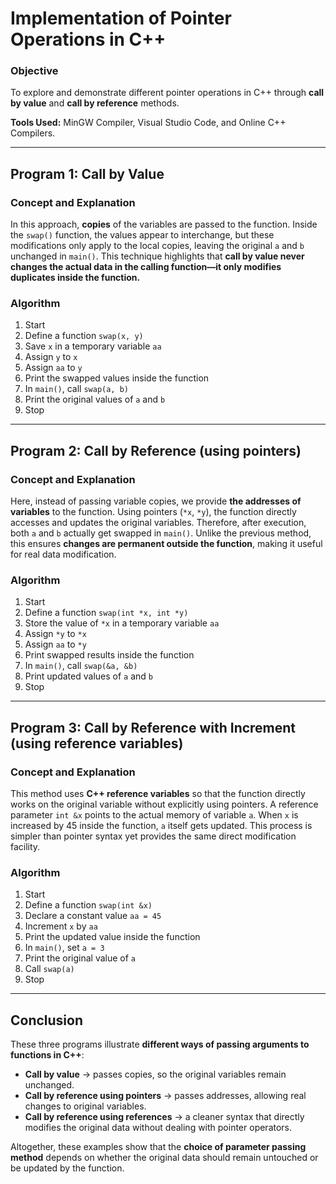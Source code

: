 # Implementation of Pointer Operations in C++  

### Objective  
To explore and demonstrate different pointer operations in C++ through **call by value** and **call by reference** methods.  

**Tools Used:** MinGW Compiler, Visual Studio Code, and Online C++ Compilers.  

***

## **Program 1: Call by Value**  
### Concept and Explanation  
In this approach, **copies** of the variables are passed to the function. Inside the `swap()` function, the values appear to interchange, but these modifications only apply to the local copies, leaving the original `a` and `b` unchanged in `main()`. This technique highlights that **call by value never changes the actual data in the calling function—it only modifies duplicates inside the function.**

### Algorithm  
1. Start  
2. Define a function `swap(x, y)`  
3. Save `x` in a temporary variable `aa`  
4. Assign `y` to `x`  
5. Assign `aa` to `y`  
6. Print the swapped values inside the function  
7. In `main()`, call `swap(a, b)`  
8. Print the original values of `a` and `b`  
9. Stop  

***

## **Program 2: Call by Reference (using pointers)**  
### Concept and Explanation  
Here, instead of passing variable copies, we provide **the addresses of variables** to the function. Using pointers (`*x`, `*y`), the function directly accesses and updates the original variables. Therefore, after execution, both `a` and `b` actually get swapped in `main()`. Unlike the previous method, this ensures **changes are permanent outside the function**, making it useful for real data modification.  

### Algorithm  
1. Start  
2. Define a function `swap(int *x, int *y)`  
3. Store the value of `*x` in a temporary variable `aa`  
4. Assign `*y` to `*x`  
5. Assign `aa` to `*y`  
6. Print swapped results inside the function  
7. In `main()`, call `swap(&a, &b)`  
8. Print updated values of `a` and `b`  
9. Stop  

***

## **Program 3: Call by Reference with Increment (using reference variables)**  
### Concept and Explanation  
This method uses **C++ reference variables** so that the function directly works on the original variable without explicitly using pointers. A reference parameter `int &x` points to the actual memory of variable `a`. When `x` is increased by 45 inside the function, `a` itself gets updated. This process is simpler than pointer syntax yet provides the same direct modification facility.  

### Algorithm  
1. Start  
2. Define a function `swap(int &x)`  
3. Declare a constant value `aa = 45`  
4. Increment `x` by `aa`  
5. Print the updated value inside the function  
6. In `main()`, set `a = 3`  
7. Print the original value of `a`  
8. Call `swap(a)`  
9. Stop  

***

## **Conclusion**  
These three programs illustrate **different ways of passing arguments to functions in C++**:  

- **Call by value** → passes copies, so the original variables remain unchanged.  
- **Call by reference using pointers** → passes addresses, allowing real changes to original variables.  
- **Call by reference using references** → a cleaner syntax that directly modifies the original data without dealing with pointer operators.  

Altogether, these examples show that the **choice of parameter passing method** depends on whether the original data should remain untouched or be updated by the function.  

